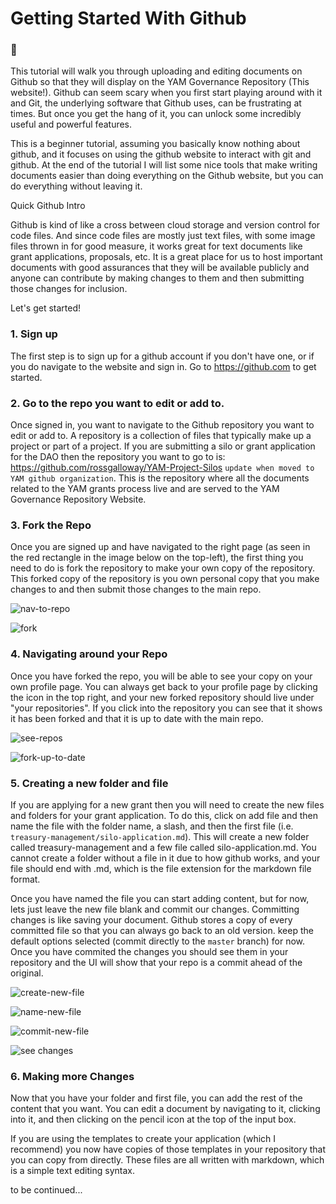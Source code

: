 # Getting Started With Github

### 👋 

This tutorial will walk you through uploading and editing documents on Github so that they will display on the YAM Governance Repository (This website!). Github can seem scary when you first start playing around with it and Git, the underlying software that Github uses, can be frustrating at times. But once you get the hang of it, you can unlock some incredibly useful and powerful features.

This is a beginner tutorial, assuming you basically know nothing about github, and it focuses on using the github website to interact with git and github. At the end of the tutorial I will list some nice tools that make writing documents easier than doing everything on the Github website, but you can do everything without leaving it.

Quick Github Intro

Github is kind of like a cross between cloud storage and version control for code files. And since code files are mostly just text files, with some image files thrown in for good measure, it works great for text documents like grant applications, proposals, etc. It is a great place for us to host important documents with good assurances that they will be available publicly and anyone can contribute by making changes to them and then submitting those changes for inclusion.

Let's get started!

### 1. Sign up

The first step is to sign up for a github account if you don't have one, or if you do navigate to the website and sign in. Go to <https://github.com> to get started.

### 2. Go to the repo you want to edit or add to.

Once signed in, you want to navigate to the Github repository you want to edit or add to. A repository is a collection of files that typically make up a project or part of a project. If you are submitting a silo or grant application for the DAO then the repository you want to go to is: <https://github.com/rossgalloway/YAM-Project-Silos> `update when moved to YAM github organization`. This is the repository where all the documents related to the YAM grants process live and are served to the YAM Governance Repository Website.

### 3. Fork the Repo

Once you are signed up and have navigated to the right page (as seen in the red rectangle in the image below on the top-left), the first thing you need to do is fork the repository to make your own copy of the repository. This forked copy of the repository is you own personal copy that you make changes to and then submit those changes to the main repo. 

![nav-to-repo](https://user-images.githubusercontent.com/58150151/185655470-56f77049-7a00-4a90-a9bb-5817f280371b.png)

![fork](https://user-images.githubusercontent.com/58150151/185655561-2dd9a899-c778-4dfb-9d75-cb32fdbed018.png)

### 4. Navigating around your Repo

Once you have forked the repo, you will be able to see your copy on your own profile page. You can always get back to your profile page by clicking the icon in the top right, and your new forked repository should live under "your repositories". If you click into the repository you can see that it shows it has been forked and that it is up to date with the main repo.

![see-repos](https://user-images.githubusercontent.com/58150151/185655938-1be6596e-6c3e-4e6d-bac6-460d198904e9.png)

![fork-up-to-date](https://user-images.githubusercontent.com/58150151/185656063-66ce1a3b-b615-463c-b151-529878cece25.png)

### 5. Creating a new folder and file

If you are applying for a new grant then you will need to create the new files and folders for your grant application. To do this, click on add file and then name the file with the folder name, a slash, and then the first file (i.e. `treasury-management/silo-application.md`). This will create a new folder called treasury-management and a few file called silo-application.md. You cannot create a folder without a file in it due to how github works, and your file should end with .md, which is the file extension for the markdown file format. 

Once you have named the file you can start adding content, but for now, lets just leave the new file blank and commit our changes. Committing changes is like saving your document. Github stores a copy of every committed file so that you can always go back to an old version. keep the default options selected (commit directly to the `master` branch) for now. Once you have commited the changes you should see them in your repository and the UI will show that your repo is a commit ahead of the original.

![create-new-file](https://user-images.githubusercontent.com/58150151/185656563-c9cbf54c-5ab0-41e7-a12b-142712b8a44b.png)

![name-new-file](https://user-images.githubusercontent.com/58150151/185656637-1888eb7b-4c46-40ad-94b2-035c8b0a4bf6.png)

![commit-new-file](https://user-images.githubusercontent.com/58150151/185656710-dcd28c65-779e-4fe7-a562-a471c1a565a7.png)

![see changes](https://user-images.githubusercontent.com/58150151/185656791-49840f99-60e9-4a10-b636-a0b5368082c7.png)

### 6. Making more Changes

Now that you have your folder and first file, you can add the rest of the content that you want. You can edit a document by navigating to it, clicking into it, and then clicking on the pencil icon at the top of the input box. 

If you are using the templates to create your application (which I recommend) you now have copies of those templates in your repository that you can copy from directly. These files are all written with markdown, which is a simple text editing syntax. 

to be continued...
